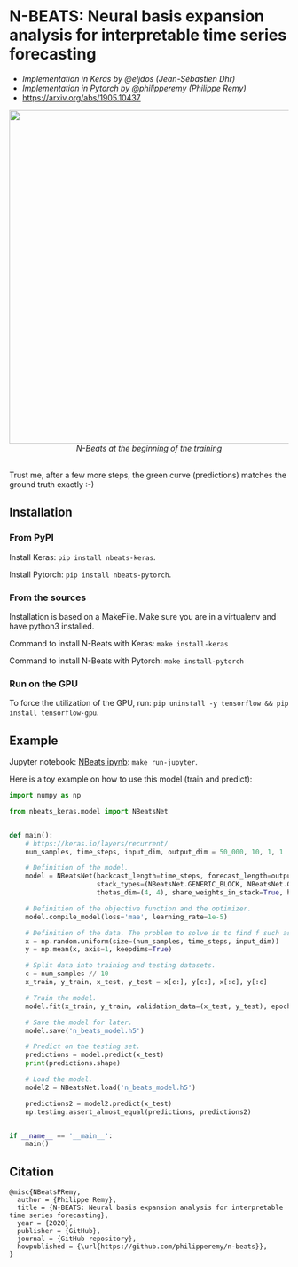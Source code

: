 # N-BEATS: Neural basis expansion analysis for interpretable time series forecasting
- *Implementation in Keras by @eljdos (Jean-Sébastien Dhr)*
- *Implementation in Pytorch by @philipperemy (Philippe Remy)*
- https://arxiv.org/abs/1905.10437

<p align="center">
  <img src="nbeats.png" width="600"><br/>
  <i>N-Beats at the beginning of the training</i><br><br>
</p>

Trust me, after a few more steps, the green curve (predictions) matches the ground truth exactly :-)

## Installation

### From PyPI

Install Keras: `pip install nbeats-keras`.

Install Pytorch: `pip install nbeats-pytorch`.

### From the sources

Installation is based on a MakeFile. Make sure you are in a virtualenv and have python3 installed.

Command to install N-Beats with Keras: `make install-keras`

Command to install N-Beats with Pytorch: `make install-pytorch`

### Run on the GPU

To force the utilization of the GPU, run: `pip uninstall -y tensorflow && pip install tensorflow-gpu`.

## Example

Jupyter notebook: [NBeats.ipynb](examples/NBeats.ipynb): `make run-jupyter`.

Here is a toy example on how to use this model (train and predict):

```python
import numpy as np

from nbeats_keras.model import NBeatsNet


def main():
    # https://keras.io/layers/recurrent/
    num_samples, time_steps, input_dim, output_dim = 50_000, 10, 1, 1

    # Definition of the model.
    model = NBeatsNet(backcast_length=time_steps, forecast_length=output_dim,
                      stack_types=(NBeatsNet.GENERIC_BLOCK, NBeatsNet.GENERIC_BLOCK), nb_blocks_per_stack=2,
                      thetas_dim=(4, 4), share_weights_in_stack=True, hidden_layer_units=64)

    # Definition of the objective function and the optimizer.
    model.compile_model(loss='mae', learning_rate=1e-5)

    # Definition of the data. The problem to solve is to find f such as | f(x) - y | -> 0.
    x = np.random.uniform(size=(num_samples, time_steps, input_dim))
    y = np.mean(x, axis=1, keepdims=True)

    # Split data into training and testing datasets.
    c = num_samples // 10
    x_train, y_train, x_test, y_test = x[c:], y[c:], x[:c], y[:c]

    # Train the model.
    model.fit(x_train, y_train, validation_data=(x_test, y_test), epochs=2, batch_size=128)

    # Save the model for later.
    model.save('n_beats_model.h5')

    # Predict on the testing set.
    predictions = model.predict(x_test)
    print(predictions.shape)

    # Load the model.
    model2 = NBeatsNet.load('n_beats_model.h5')

    predictions2 = model2.predict(x_test)
    np.testing.assert_almost_equal(predictions, predictions2)


if __name__ == '__main__':
    main()
```

## Citation

```
@misc{NBeatsPRemy,
  author = {Philippe Remy},
  title = {N-BEATS: Neural basis expansion analysis for interpretable time series forecasting},
  year = {2020},
  publisher = {GitHub},
  journal = {GitHub repository},
  howpublished = {\url{https://github.com/philipperemy/n-beats}},
}
```
